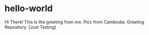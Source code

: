 # hello-world
Hi There!
This is the greeting from me. Picc from Cambodia.
Greeting Repository. (Just Testing)
